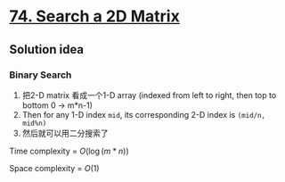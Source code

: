 # [74. Search a 2D Matrix](https://leetcode.com/problems/search-a-2d-matrix/)

## Solution idea
### Binary Search
1. 把2-D matrix 看成一个1-D array (indexed from left to right, then top to bottom 0 -> m*n-1)
2. Then for any 1-D index `mid`, its corresponding 2-D index is `(mid/n, mid%n)`
3. 然后就可以用二分搜索了

Time complexity = $O(\log(m*n))$

Space complexity = $O(1)$